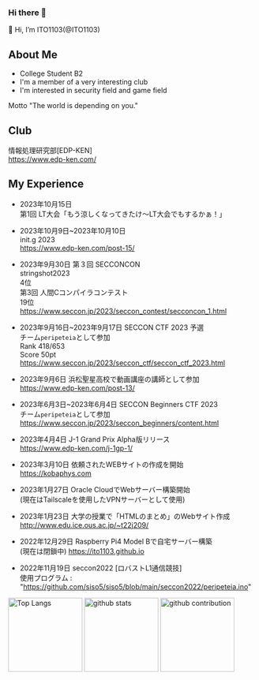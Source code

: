 ### Hi there 👋

<!--
**ITO1103/ITO1103** is a ✨ _special_ ✨ repository because its `README.md` (this file) appears on your GitHub profile.

Here are some ideas to get you started:

- 🔭 I’m currently working on ...
- 🌱 I’m currently learning ...
- 👯 I’m looking to collaborate on ...
- 🤔 I’m looking for help with ...
- 💬 Ask me about ...
- 📫 How to reach me: ...
- 😄 Pronouns: ...
- ⚡ Fun fact: ...
-->
👋 Hi, I’m ITO1103(@ITO1103)
## About Me

- College Student B2
- I'm a member of a very interesting club
- I'm interested in security field and game field

Motto
"The world is depending on you."

## Club
情報処理研究部[EDP-KEN]  
https://www.edp-ken.com/

## My Experience
- 2023年10月15日  
第1回 LT大会「もう涼しくなってきたけ〜LT大会でもするかぁ！」  

- 2023年10月9日~2023年10月10日  
    init.g 2023  
  https://www.edp-ken.com/post-15/
    

- 2023年9月30日
    第３回 SECCONCON  
    stringshot2023  
    4位  
    第3回 人間Cコンパイラコンテスト  
    19位  
    https://www.seccon.jp/2023/seccon_contest/secconcon_1.html

- 2023年9月16日~2023年9月17日
    SECCON CTF 2023 予選  
    チーム```peripeteia```として参加  
    Rank 418/653  
    Score 50pt  
    https://www.seccon.jp/2023/seccon_ctf/seccon_ctf_2023.html

- 2023年9月6日
    浜松聖星高校で動画講座の講師として参加  
    https://www.edp-ken.com/post-13/

- 2023年6月3日~2023年6月4日
    SECCON Beginners CTF 2023  
    チーム```peripeteia```として参加  
    https://www.seccon.jp/2023/seccon_beginners/content.html

- 2023年4月4日
    J-1 Grand Prix Alpha版リリース  
    https://www.edp-ken.com/j-1gp-1/


- 2023年3月10日
    依頼されたWEBサイトの作成を開始  
    https://kobaphys.com


- 2023年1月27日
    Oracle CloudでWebサーバー構築開始  
    (現在はTailscaleを使用したVPNサーバーとして使用)


- 2023年1月23日
    大学の授業で「HTMLのまとめ」のWebサイト作成  
    http://www.edu.ice.ous.ac.jp/~t22j209/


- 2022年12月29日
    Raspberry Pi4 Model Bで自宅サーバー構築  
    (現在は閉鎖中)
    https://ito1103.github.io


- 2022年11月19日
    seccon2022 [ロバストL1通信競技]  
    使用プログラム : "https://github.com/siso5/siso5/blob/main/seccon2022/peripeteia.ino" 


<p align="left"> 
  <img alt="Top Langs" height="150px" src="https://github-readme-stats.vercel.app/api/top-langs/?username=ITO1103&layout=compact&count_private=true&show_icons=true&theme=onedark" />
  <img alt="github stats" height="150px" src="https://github-readme-stats.vercel.app/api?username=ITO1103&count_private=true&show_icons=true&show_icons=true&theme=onedark" />
  <img alt="github contribution" height="150px" src="https://github-readme-streak-stats.herokuapp.com/?user=ITO1103">
</p>
